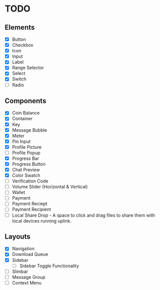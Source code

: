 # TODO

## Elements

- [x] Button
- [x] Checkbox
- [x] Icon
- [x] Input
- [x] Label
- [x] Range Selector
- [x] Select
- [x] Switch
- [ ] Radio

## Components

- [x] Coin Balance
- [x] Container
- [x] Key
- [x] Message Bubble
- [x] Meter
- [x] Pin Input
- [x] Profile Picture
- [ ] Profile Popup
- [x] Progress Bar
- [x] Progress Button
- [x] Chat Preview
- [x] Color Swatch
- [ ] Verification Code
- [ ] Volume Slider (Horizontal & Vertical)
- [ ] Wallet
- [ ] Payment
- [ ] Payment Reciept
- [ ] Payment Recipient
- [ ] Local Share Drop - A space to click and drag files to share them with local devices running uplink.

## Layouts

- [x] Navigation
- [x] Download Queue
- [x] Sidebar
  - [ ] Sidebar Toggle Functionality
- [ ] Slimbar
- [ ] Message Group
- [ ] Context Menu
